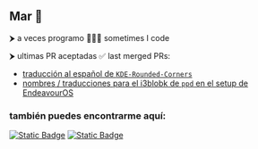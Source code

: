 ## Mar 🌊

⮞ a veces programo 👩🏻‍💻 sometimes I code

⮞ ultimas PR aceptadas ✅ last merged PRs:

- [traducción al español de `KDE-Rounded-Corners`](https://github.com/matinlotfali/KDE-Rounded-Corners/pull/328#event-16472073734)
- [nombres / traducciones para el i3blobk de `ppd` en el setup de EndeavourOS](https://github.com/endeavouros-team/endeavouros-i3wm-setup/pull/133#event-15627030084)

### también puedes encontrarme aquí:

[![Static Badge](https://img.shields.io/badge/Proton-%236D4AFF?style=for-the-badge&logo=protonmail&logoColor=white)](mailto:mardevoir@proton.me) [![Static Badge](https://img.shields.io/badge/Mastodon-%236364FF?style=for-the-badge&logo=mastodon&logoColor=white)](https://mstdn.social/@mardevour)


<!---- 👋 Hi, I’m @mardevour
- 👀 I’m interested in ...
- 🌱 I’m currently learning ...
- 💞️ I’m looking to collaborate on ...
- 📫 How to reach me ...
- 😄 Pronouns: ...
- ⚡ Fun fact: ...

mardevour/mardevour is a ✨ special ✨ repository because its `README.md` (this file) appears on your GitHub profile.
You can click the Preview link to take a look at your changes.
--->
